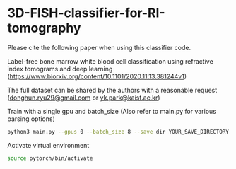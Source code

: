 # 3D-FISH-classifier-for-RI-tomography

Please cite the following paper when using this classifier code. 

Label-free bone marrow white blood cell classification using refractive index tomograms and deep learning
(https://www.biorxiv.org/content/10.1101/2020.11.13.381244v1)


The full dataset can be shared by the authors with a reasonable request (donghun.ryu29@gmail.com or yk.park@kaist.ac.kr)


Train with a single gpu and batch_size (Also refer to main.py for various parsing options) 

```sh
python3 main.py --gpus 0 --batch_size 8 --save dir YOUR_SAVE_DIRECTORY
```

Activate virtual environment 

```sh
source pytorch/bin/activate
```
